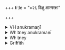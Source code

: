 +++
title = "०२६ दिक्षु आत्मरक्षा"

+++

<details><summary>VH anukramaṇī</summary>

दिक्षु आत्मरक्षा।  
१-६ अथर्वा। रुद्रः, दिशः, १ साग्नयो हेतवः, २ सकामा आविष्यवः, ३ वैराजः, ४ सवाताः, प्राविध्यन्तः, ५ सौषधिका निलिम्पा, ६ बृहस्पतियुता अवस्वन्तः। त्रिष्टुप्, २, ५, ६ जगती, ३, ४ भुरिक्, १-६ पञ्चपदा विपरीतपादलक्ष्मा।
</details>

<details><summary>Whitney anukramaṇī</summary>

[Atharvan.—rāudram; pratyṛcam agnyādibahudevatyam. ⌊trāiṣṭubham:⌋ 1-6. 5-p. viparītapādalakṣmyā ⌊?⌋: 1. triṣṭubh; 2, 5, 6. jagatī; 3, 4. bhurij.]
</details>



<details><summary>Whitney</summary>

### Comment
The corresponding utterance in TS. reads: "missiles by name are ye; your houses there are in front (in the east); fire is your arrows, ocean (salilá)"—and similarly in what follows. Ppp. prefixes rakṣa (once rakṣaḥ) at the beginning of each verse. The comm. appears to take devā́s throughout as a vocative (he devāḥ); he defines it as meaning "Gandharvas"; the arrows are either fire or else Agni. The Anukr. apparently restores yé asyā́ṁ, and also makes the refrain to be of 11 + 10 = 21 syllables; then the initial "pādas" of 1, of 3 and 4, of 5, of 2, and of 6 count respectively as 23, 24, 25, 26, and 27 syllables, and the complete numbers vary from 44 to 48 syllables. ⌊The Anukr. ought to call vs. 2 nicṛt and vs. 5 virāj.—For "gods" as an address to the serpents, cf. vi. 56. 1, where they are called "god-people."⌋
</details>

<details><summary>Griffith</summary>

A charm to win the favour of all serpents
</details>
